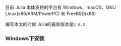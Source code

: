 目前 Julia 本体支持的平台有 Windows、macOS、GNU Linux(x86/ARM/PowerPC) 和 FreeBSD(x86)

编写本文的时候 Julia的最新版本是`1.6.3`

### Windows下安装

